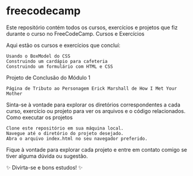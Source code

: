 # freecodecamp
Este repositório contém todos os cursos, exercícios e projetos que fiz durante o curso no FreeCodeCamp.
Cursos e Exercícios

Aqui estão os cursos e exercícios que concluí:

    Usando o BoxModel do CSS
    Construindo um cardápio para cafeteria
    Construindo um formulário com HTML e CSS

Projeto de Conclusão do Módulo 1

    Página de Tributo ao Personagem Erick Marshall de How I Met Your Mother

Sinta-se à vontade para explorar os diretórios correspondentes a cada curso, exercício ou projeto para ver os arquivos e o código relacionados.
Como executar os projetos

    Clone este repositório em sua máquina local.
    Navegue até o diretório do projeto desejado.
    Abra o arquivo index.html no seu navegador preferido.

Fique à vontade para explorar cada projeto e entre em contato comigo se tiver alguma dúvida ou sugestão.

✨ Divirta-se e bons estudos! ✨
